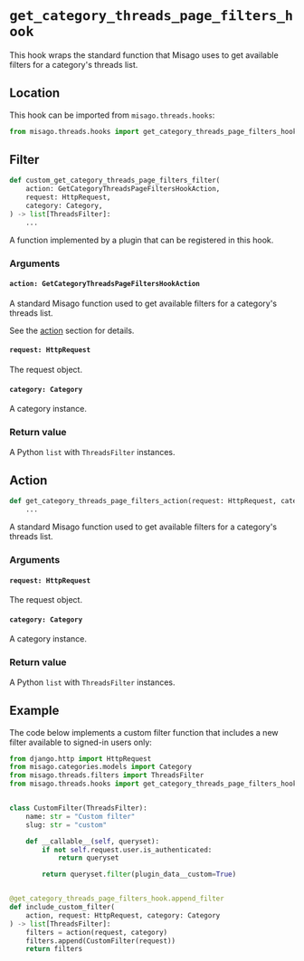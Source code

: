 # `get_category_threads_page_filters_hook`

This hook wraps the standard function that Misago uses to get available filters for a category's threads list.


## Location

This hook can be imported from `misago.threads.hooks`:

```python
from misago.threads.hooks import get_category_threads_page_filters_hook
```


## Filter

```python
def custom_get_category_threads_page_filters_filter(
    action: GetCategoryThreadsPageFiltersHookAction,
    request: HttpRequest,
    category: Category,
) -> list[ThreadsFilter]:
    ...
```

A function implemented by a plugin that can be registered in this hook.


### Arguments

#### `action: GetCategoryThreadsPageFiltersHookAction`

A standard Misago function used to get available filters for a category's threads list.

See the [action](#action) section for details.


#### `request: HttpRequest`

The request object.


#### `category: Category`

A category instance.


### Return value

A Python `list` with `ThreadsFilter` instances.


## Action

```python
def get_category_threads_page_filters_action(request: HttpRequest, category: Category) -> list[ThreadsFilter]:
    ...
```

A standard Misago function used to get available filters for a category's threads list.


### Arguments

#### `request: HttpRequest`

The request object.


#### `category: Category`

A category instance.


### Return value

A Python `list` with `ThreadsFilter` instances.


## Example

The code below implements a custom filter function that includes a new filter available to signed-in users only:

```python
from django.http import HttpRequest
from misago.categories.models import Category
from misago.threads.filters import ThreadsFilter
from misago.threads.hooks import get_category_threads_page_filters_hook


class CustomFilter(ThreadsFilter):
    name: str = "Custom filter"
    slug: str = "custom"

    def __callable__(self, queryset):
        if not self.request.user.is_authenticated:
            return queryset

        return queryset.filter(plugin_data__custom=True)


@get_category_threads_page_filters_hook.append_filter
def include_custom_filter(
    action, request: HttpRequest, category: Category
) -> list[ThreadsFilter]:
    filters = action(request, category)
    filters.append(CustomFilter(request))
    return filters
```